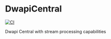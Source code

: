 DwapiCentral
=======

[![CI](https://github.com/palladiumkenya/DwapiCentral/actions/workflows/dotnet.yml/badge.svg)](https://github.com/palladiumkenya/DwapiCentral/actions/workflows/dotnet.yml)


Dwapi Central with stream processing capabilities
